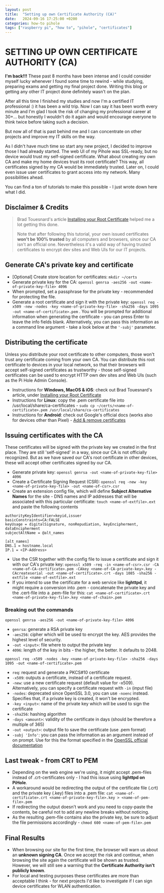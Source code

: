 ```yaml
---
layout: post
title:  "Setting up own Certificate Authority (CA)"
date:   2024-09-16 17:25:00 +0200
categories: how-to pihole
tags: ["raspberry pi", "how to", "pihole", "certificates"]
---
```


# SETTING UP OWN CERTIFICATE AUTHORITY (CA)

**I'm back!!!** These past 8 months have been intense and I could consider myself lucky whenever I found some time to rewind - while studying, preparing exams and getting my final project done. Writing this blog or getting any other IT project done definitely wasn't on the plan.

After all this time I finished my studies and now I'm a certified IT professional :) it has been a wild trip. Now I can say it has been worth every minute and I'm glad I took the risk of changing my professional career at 30+... but honestly I wouldn't do it again and would encourage everyone to think twice before taking such a decision.

But now all of that is past behind me and I can concentrate on other projects and improve my IT skills on the way.

As I didn't have much time so start any new project, I decided to improve those I had already started. The web UI of my Pihole was SSL-ready, but no device would trust my self-signed certificate. 
What about creating my own CA and make my home devices trust its root certificate? This way, all certificates signed by my CA would be immediately trusted. Later on, I could even issue user certificates to grant access into my network. Many possibilities ahead.

You can find a ton of tutorials to make this possible - I just wrote down here what I did.


## Disclaimer & Credits

> Brad Touesnard's article [Installing your Root Certificate](https://deliciousbrains.com/ssl-certificate-authority-for-local-https-development/#installing-root-cert) helped me a lot getting this done.
>
> Note that after following this tutorial, your own issued certificates **won't be 100% trusted** by all computers and browsers, since our CA isn't an official one. Nevertheless it's a valid way of having trusted certificates to encrypt dev sites and Web UIs for our IT projects.


## Generate CA's private key and certificate

* [Optional] Create store location for certificates: ```mkdir ~/certs```
* Generate private key for the CA: ```openssl genrsa -aes256 -out <name-of-private-key-file> 4096```
* When prompted, set a passphrase for the private key - recommended for protecting the file.
* Generate a root certificate and sign it with the private key: ```openssl req -x509 -new -nodes -key <name-of-private-key-file> -sha256 -days 1095 -out <name-of-certificate>.pem``` . You will be prompted for additional information when generating the certificate - you can press Enter to leave the info fields blank. Alternatively, you can pass this information as a command line argument - take a look below at the ```'-subj'``` parameter.

## Distributing the certificate

Unless you distribute your root certificate to other computers, those won't trust any certificate coming from your own CA. You can distribute this root certificate to devices in your local network, so that their browsers will accept self-signed certificates as trustworthy - those self-signed certificates can be used to encrypt HTTP own dev sites and Web UIs (such as the Pi Hole Admin Console).

* Instructions for **Windows, MacOS & iOS**: check out Brad Touesnard's article, under [Installing your Root Certificate](https://deliciousbrains.com/ssl-certificate-authority-for-local-https-development/#installing-root-cert)
* Instructions for **Linux**: copy the .pem certificate file into /usr/local/share/ca-certificates - ```sudo cp ~/certs/<name-of-certificate>.pem /usr/local/share/ca-certificates```
* Instructions for **Android**: check out Google's official docs (works also for devices other than Pixel) - [Add & remove certificates](https://support.google.com/pixelphone/answer/2844832?hl=en)

## Issuing certificates with the CA

These certificates will be signed with the private key we created in the first place. They are still 'self-signed' in a way, since our CA is not officially recognized. But as we have saved our CA's root certificate in other devices, these will accept other certificates signed by our CA.

* Generate private key: ```openssl genrsa -out <name-of-private-key-file> 4096```
* Create a Certificate Signing Request (CSR): ```openssl req -new -key <name-of-private-key-file> -out <name-of-csr>.csr```
* Create an extension config file, which will define **Subject Alternative Names** for the site - DNS names and IP addresses that will be associated with this particular certificate: ```touch <name-of-extfile>.ext``` and paste the following contents

```console
authorityKeyIdentifier=keyid,issuer
basicConstraints=CA:FALSE
keyUsage = digitalSignature, nonRepudiation, keyEncipherment, dataEncipherment
subjectAltName = @alt_names

[alt_names]
DNS.1 = hostname.local
IP.1 = <IP-Address>
```


* Use the CSR together with the config file to issue a certificate and sign it with our CA's private key: ```openssl x509 -req -in <name-of-csr>.csr -CA <name-of-CA-certificate>.pem -CAkey <name-of-CA-private-key>.key -CAcreateserial -out <name-of-certificate>.crt -days 1085 -sha256 -extfile <name-of-extfile>.ext```
* If you intend to use the certificate for a web service like **lighttpd**, it might require a conversion into .pem - concatenate the private key and the .cert-file into a .pem-file for this: ```cat <name-of-certificate>.crt <name-of-private-key-file>.key <name-of-chain>.pem```


### Breaking out the commands

```console
openssl genrsa -aes256 -out <name-of-private-key-file> 4096
```

* ```genrsa```: generate a RSA private key
* ```-aes256```: cipher which will be used to encrypt the key. AES provides the highest level of security.
* ```-out <input>```: file where to output the private key
* ```4096```: length of the key in bits - the higher, the better. It defaults to 2048.

```console
openssl req -x509 -nodes -key <name-of-private-key-file> -sha256 -days 1095 -out <name-of-certificate>.pem
```

* ```req```: request and generate a PKCS#10 certificate
* ```-x509```: outputs a certificate, instead of a certificate request. 
* ```-new```: use a new certificate request (default value for -x509). Alternatively, you can specify a certificate request with ```-in``` (input file)
* ```-nodes```: deprecated since OpenSSL 3.0, you can use ```-noenc``` instead. Specifies that, if a private key is created, it won't be encrypted.
* ```-key <input>```: name of the private key which will be used to sign the certificate
* ```-sha256```: hashing algorithm
* ```-days <amount>```: validity of the certificate in days (should be therefore a multiple of 365)
* ```-out <output>```: output file to save the certificate (use .pem format)
* ```-subj 'Info'```: you can pass the information as an argument instead of on prompt. Use for this the format specified in the [OpenSSL official documentation](https://docs.openssl.org/3.0/man1/openssl-req/#options)


## Last tweak - from CRT to PEM

* Depending on the web engine we're using, it might accept .pem-files instead of .crt-certificates only - I had this issue using **lighttpd on PiHole**.
* A workaround would be redirecting the output of the certificate file (.crt) and the private key (.key) files into a .pem file: ```cat <name-of-certificate>.crt <name-of-private-key-file>.key > <name-of-pem-file>.pem```
* If redirecting the output doesn't work and you need to copy-paste the contents, be careful not to add any newline breaks without noticing.
* As the resulting .pem-file contains also the private key, be sure to adjust the file permissions accordingly - ```chmod 600 <name-of-pem-file>.pem```


## Final Results

* When browsing our site for the first time, the browser will warn us about an **unknown signing CA**. Once we accept the risk and continue, when browsing the site again the certificate will be shown as trusted. However, we will still see a warning that the **Certificate Authority isn't publicly known**.
* For local and testing purposes these certificates are more than acceptable I think - for next projects I'd like to investigate if I can sign device certificates for WLAN authentication.
